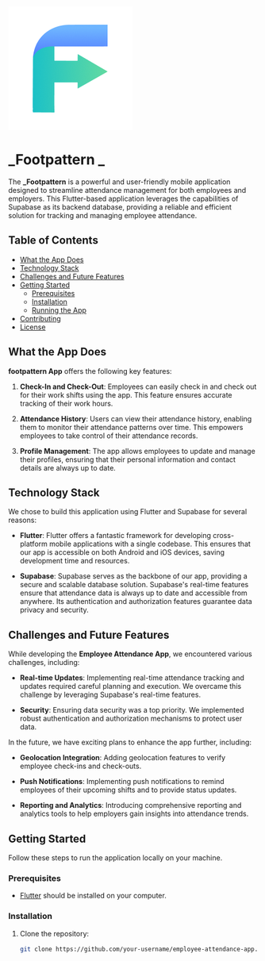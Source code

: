 
![Logo](./press-kit/logo.png)
# _Footpattern _

The **_Footpattern** is a powerful and user-friendly mobile application designed to streamline attendance management for both employees and employers. This Flutter-based application leverages the capabilities of Supabase as its backend database, providing a reliable and efficient solution for tracking and managing employee attendance.

## Table of Contents

- [What the App Does](#what-the-app-does)
- [Technology Stack](#technology-stack)
- [Challenges and Future Features](#challenges-and-future-features)
- [Getting Started](#getting-started)
  - [Prerequisites](#prerequisites)
  - [Installation](#installation)
  - [Running the App](#running-the-app)
- [Contributing](#contributing)
- [License](#license)

## What the App Does

**footpattern App** offers the following key features:

1. **Check-In and Check-Out**: Employees can easily check in and check out for their work shifts using the app. This feature ensures accurate tracking of their work hours.

2. **Attendance History**: Users can view their attendance history, enabling them to monitor their attendance patterns over time. This empowers employees to take control of their attendance records.

3. **Profile Management**: The app allows employees to update and manage their profiles, ensuring that their personal information and contact details are always up to date.

## Technology Stack

We chose to build this application using Flutter and Supabase for several reasons:

- **Flutter**: Flutter offers a fantastic framework for developing cross-platform mobile applications with a single codebase. This ensures that our app is accessible on both Android and iOS devices, saving development time and resources.

- **Supabase**: Supabase serves as the backbone of our app, providing a secure and scalable database solution. Supabase's real-time features ensure that attendance data is always up to date and accessible from anywhere. Its authentication and authorization features guarantee data privacy and security.

## Challenges and Future Features

While developing the **Employee Attendance App**, we encountered various challenges, including:

- **Real-time Updates**: Implementing real-time attendance tracking and updates required careful planning and execution. We overcame this challenge by leveraging Supabase's real-time features.

- **Security**: Ensuring data security was a top priority. We implemented robust authentication and authorization mechanisms to protect user data.

In the future, we have exciting plans to enhance the app further, including:

- **Geolocation Integration**: Adding geolocation features to verify employee check-ins and check-outs.

- **Push Notifications**: Implementing push notifications to remind employees of their upcoming shifts and to provide status updates.

- **Reporting and Analytics**: Introducing comprehensive reporting and analytics tools to help employers gain insights into attendance trends.

## Getting Started

Follow these steps to run the application locally on your machine.

### Prerequisites

- [Flutter](https://flutter.dev/) should be installed on your computer.

### Installation

1. Clone the repository:

   ```bash
   git clone https://github.com/your-username/employee-attendance-app.git

